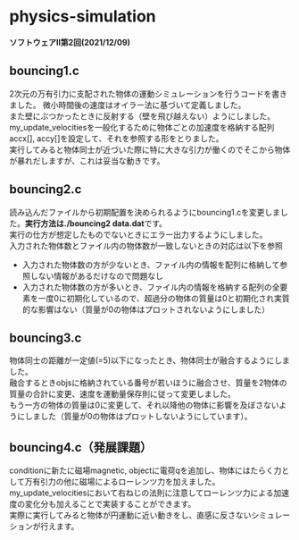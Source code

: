 # physics-simulation
**ソフトウェアⅡ第2回(2021/12/09)**

## bouncing1.c
2次元の万有引力に支配された物体の運動シミュレーションを行うコードを書きました。 微小時間後の速度はオイラー法に基づいて定義しました。  
また壁にぶつかったときに反射する（壁を飛び越えない）ようにしました。  
my_update_velocitiesを一般化するために物体ごとの加速度を格納する配列accx[], accy[]を設定して、それを参照する形をとりました。  
実行してみると物体同士が近づいた際に特に大きな引力が働くのでそこから物体が暴れだしますが、これは妥当な動きです。

## bouncing2.c
読み込んだファイルから初期配置を決められるようにbouncing1.cを変更しました。**実行方法は./bouncing2 data.dat**です。  
実行の仕方が想定したものでないときにエラー出力するようにしました。  
入力された物体数とファイル内の物体数が一致しないときの対応は以下を参照   
* 入力された物体数の方が少ないとき、ファイル内の情報を配列に格納して参照しない情報があるだけなので問題なし
* 入力された物体数の方が多いとき、ファイル内の情報を格納する配列の全要素を一度0に初期化しているので、超過分の物体の質量は0と初期化され実質的な影響はない（質量が0の物体はプロットされないようにしました）

## bouncing3.c
物体同士の距離が一定値(=5)以下になったとき、物体同士が融合するようにしました。    
融合するときobjsに格納されている番号が若いほうに融合させ、質量を2物体の質量の合計に変更、速度を運動量保存則に従って変更しました。  
もう一方の物体の質量は0に変更して、それ以降他の物体に影響を及ぼさないようにしました（質量が0の物体はプロットしないようにしています）。

## bouncing4.c（発展課題）
conditionに新たに磁場magnetic, objectに電荷qを追加し、物体にはたらく力として万有引力の他に磁場によるローレンツ力を加えました。  
my_update_velocitiesにおいて右ねじの法則に注意してローレンツ力による加速度の変化分も加えることで実装することができます。  
実際に実行してみると物体が円運動に近い動きをし、直感に反さないシミュレーションが行えます。  
